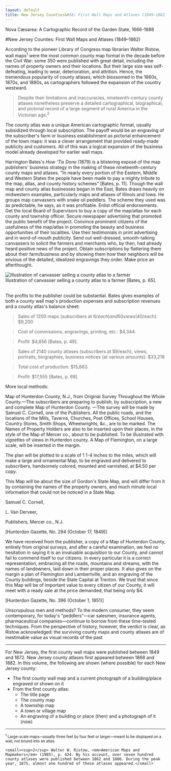 ```yaml
---
layout: default
title: New Jersey Counties&#58; First Wall Maps and Atlases (1849–1882)
---
```


<p class="type">Nova Cæsarea: A Cartographic Record of the Garden State, 1666-1888</p>

#New Jersey Counties: First Wall Maps and Atlases (1849–1882)

<p class="dropCap">
	According to the pioneer Library of Congress map librarian Walter Ristow, wall maps<sup>1</sup> were the most common county map format in the decade before the Civil War: some 350 were published with great detail, including the names of property owners and their locations. But their large size was self-defeating, leading to wear, deterioration, and attrition. Hence, the tremendous popularity of county atlases, which blossomed in the 1860s, 1870s, and 1880s, as cartographers followed the expansion of the country westward.
</p>

>Despite their limitations and inaccuracies, nineteenth-century county atlases nonetheless preserve a detailed cartographical, biographical, and pictorial record of a large segment of rural America in the Victorian age.<sup>2</sup>

The county atlas was a unique American cartographic format, usually subsidized through local subscription. The payoff would be an engraving of the subscriber's farm or business establishment as pictorial enhancement of the town maps: it was a clever arrangement that provided ready-made publicity and customers. All of this was a logical expansion of the business model already developed for earlier wall maps.

Harrington Bates's _How 'Tis Done_ (1879) is a blistering exposé of the map publishers' business strategy in the making of these nineteenth-century county maps and atlases. "In nearly every portion of the Eastern, Middle and Western States the people have been made to pay a mighty tribute to the map, atlas, and county history schemes" [Bates, p. 11]. Though the wall map and county atlas businesses began in the East, Bates draws heavily on midwestern examples, particularly maps and atlases of Illinois and Iowa. He groups map canvassers with snake oil peddlers. The scheme they used was as predictable, he says, as it was profitable. Enlist official endorsements. Get the local Board of Supervisors to buy a copy of the map/atlas for each county and township officer. Secure newspaper advertising that promoted the public benefit of the project. Convince prominent citizens of the usefulness of the map/atlas in promoting the beauty and business opportunities of their localities. Use their testimonials in print advertising and in word-of-mouth publicity. Send out well-dressed, smooth-talking canvassers to solicit the farmers and merchants who, by then, had already heard positive news of the project. Obtain subscriptions by flattering them about their farm/business and by showing them how their neighbors will be envious of the detailed, idealized engravings they order. Make price an afterthought.

<div>
	<img src="../njmaps/assets/img/bates-county-atlas-canvasser.png" alt="Illustration of canvasser selling a county atlas to a farmer">
	<div class="caption">Illustration of canvasser selling a county atlas to a farmer [Bates, p. 65].<br><br></div>
</div>

The profits to the publisher could be substantial. Bates gives examples of both a county wall map's production expenses and subscription revenues and a county atlas's balance sheet:

>Sales of 1200 maps (subscribers at $6/each) and 50 views ($40/each): $9,200

>Cost of commissions, engravings, printing, etc.: $4,344.

>Profit: $4,856 [Bates, p. 49].

>Sales of 2140 county atlases (subscribers at $9/each), views, portraits, biographies, business notices (at various amounts): $33,218

>Total cost of production: $15,663.

>Profit: $17,555 [Bates, p. 69].

More local methods:

<div class="highlight">
	<p>Map of Hunterdon County, N.J., from Original Survey Throughout the Whole County.—The subscribers are preparing to publish, by subscription, a new and complete Map of Hunterdon County. —The survey will be made by Samuel C. Cornell, one of the Publishers. All the public roads, and the locations of the Mills, Taverns, Churches, Post Offices, School Houses, Country Stores, Smith Shops, Wheelwrights, &c., are to be marked. The Names of Property Holders are also to be inserted upon their places, in the style of the Map of Mercer co., about to be published. To be illustrated with vignettes of views in Hunterdon county. A Map of Flemington, on a large scale, will be inserted in the margin.</p>
	<p>The plan will be plotted to a scale of 1 1-4 inches to the miles, which will make a large and ornamental Map, to be engraved and delivered to subscribers, handsomely colored, mounted and varnished, at $4.50 per copy.</p>
	<p>This Map will be about the size of Gordon's State Map, and will differ from it by containing the names of the property owners, and much minute local information that could not be noticed in a State Map.</p>
	<p class="sig">Samuel C. Cornell,</p>
	<p class="sig">L. Van Derveer,</p>
	<p class="sig">Publishers, Mercer co., N.J.</p>
	<p class="caption">[Hunterdon Gazette, No. 294 (October 17, 1849)]</p>
</div>

<div class="highlight">
	<p>We have received from the publisher, a copy of a Map of Hunterdon County, entirely from original surveys, and after a careful examination, we feel no hesitation in saying it is an invaluable acquisition to our County, and cannot fail to commend itself to our citizens. In every particular it is a correct representation, embracing all the roads, mountains and streams, with the names of landowners, laid down in their proper places. It also gives on the margin a plan of Flemington and Lambertville, and an engraving of the County buildings, beside the State Capital at Trenton. We trust that since this Map will be of important value to every citizen of our County, it will meet with a ready sale at the price demanded, that being only $4.</p>
	<p class="caption">[Hunterdon Gazette, No. 396 (October 1, 1851)]</p>
</div>

Unscrupulous men and methods? To the modern consumer, they seem contemporary, for today's "peddlers"—car salesmen, insurance agents, pharmaceutical companies—continue to borrow from these time-tested techniques. From the perspective of history, however, the verdict is clear, as Ristow acknowledged: the surviving county maps and county atlases are of inestimable value as visual records of the past

---

For New Jersey, the first county wall maps were published between 1849 and 1872. New Jersey county atlases first appeared between 1868 and 1882. In this volume, the following are shown (where possible) for each New Jersey county:

<ul class="bullet">
	<li>The first county wall map and a current photograph of a building/place engraved or shown on it</li>
	<li>From the first county atlas:
	<ul>
		<li>The title page</li>
		<li>The county map</li>
		<li>A township map</li>
		<li>A town or village map</li>
		<li>An engraving of a building or place (then) and a photograph of it (now)</li>
	</ul></li>
</ul>

---
<div class="footnotes">
	<small><sup>1</sup> Large-scale maps—usually three feet by four feet or larger—meant to be displayed on a wall, not bound into an atlas.</small>

	<small><sup>2</sup> Walter W. Ristow, <em>American Maps and Mapmakers</em> (1985), p. 424. By his account, over seven hundred county atlases were published between 1862 and 1886. During the peak year, 1875, almost one hundred of these atlases appeared.</small>
</div>